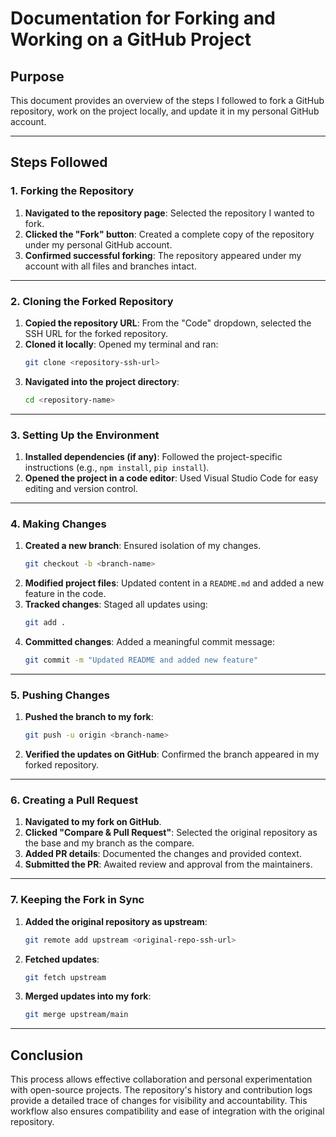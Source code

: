 # Documentation for Forking and Working on a GitHub Project

## Purpose

This document provides an overview of the steps I followed to fork a GitHub repository, work on the project locally, and update it in my personal GitHub account.

---

## Steps Followed

### 1. Forking the Repository
1. **Navigated to the repository page**: Selected the repository I wanted to fork.
2. **Clicked the "Fork" button**: Created a complete copy of the repository under my personal GitHub account.
3. **Confirmed successful forking**: The repository appeared under my account with all files and branches intact.

---

### 2. Cloning the Forked Repository
1. **Copied the repository URL**: From the "Code" dropdown, selected the SSH URL for the forked repository.
2. **Cloned it locally**: Opened my terminal and ran:
   ```bash
   git clone <repository-ssh-url>
   ```
3. **Navigated into the project directory**:
   ```bash
   cd <repository-name>
   ```

---

### 3. Setting Up the Environment
1. **Installed dependencies (if any)**: Followed the project-specific instructions (e.g., `npm install`, `pip install`).
2. **Opened the project in a code editor**: Used Visual Studio Code for easy editing and version control.

---

### 4. Making Changes
1. **Created a new branch**: Ensured isolation of my changes.
   ```bash
   git checkout -b <branch-name>
   ```
2. **Modified project files**: Updated content in a `README.md` and added a new feature in the code.
3. **Tracked changes**: Staged all updates using:
   ```bash
   git add .
   ```
4. **Committed changes**: Added a meaningful commit message:
   ```bash
   git commit -m "Updated README and added new feature"
   ```

---

### 5. Pushing Changes
1. **Pushed the branch to my fork**:
   ```bash
   git push -u origin <branch-name>
   ```
2. **Verified the updates on GitHub**: Confirmed the branch appeared in my forked repository.

---

### 6. Creating a Pull Request
1. **Navigated to my fork on GitHub**.
2. **Clicked "Compare & Pull Request"**: Selected the original repository as the base and my branch as the compare.
3. **Added PR details**: Documented the changes and provided context.
4. **Submitted the PR**: Awaited review and approval from the maintainers.

---

### 7. Keeping the Fork in Sync
1. **Added the original repository as upstream**:
   ```bash
   git remote add upstream <original-repo-ssh-url>
   ```
2. **Fetched updates**:
   ```bash
   git fetch upstream
   ```
3. **Merged updates into my fork**:
   ```bash
   git merge upstream/main
   ```

---

## Conclusion

This process allows effective collaboration and personal experimentation with open-source projects. The repository's history and contribution logs provide a detailed trace of changes for visibility and accountability. This workflow also ensures compatibility and ease of integration with the original repository.
